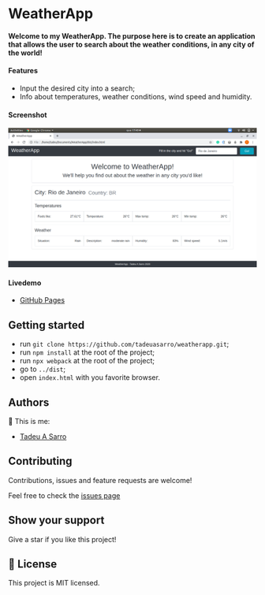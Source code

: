 # WeatherApp

#### Welcome to my WeatherApp. The purpose here is to create an application that allows the user to search about the weather conditions, in any city of the world!

#### Features
- Input the desired city into a search;
- Info about temperatures, weather conditions, wind speed and humidity.

#### Screenshot

![screenshot](./src/img/screenshot.png)

#### Livedemo
- [GitHub Pages](https://tadeuasarro.github.io/WeatherApp/)


## Getting started
- run `git clone https://github.com/tadeuasarro/weatherapp.git`;
- run `npm install` at the root of the project;
- run `npx webpack` at the root of the project;
- go to `../dist`;
- open `index.html` with you favorite browser.


## Authors
👤 This is me:

- [Tadeu A Sarro](https://tadeuasarro.web.app)


## Contributing

Contributions, issues and feature requests are welcome!

Feel free to check the [issues page](https://github.com/tadeuasarro/weatherapp/issues)


## Show your support

Give a star if you like this project!


## 📝 License

This project is MIT licensed.